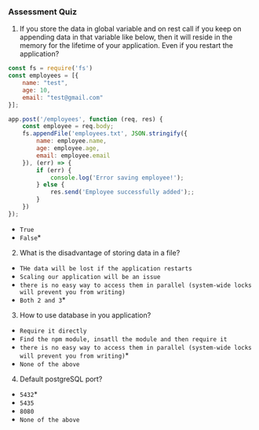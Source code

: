### Assessment Quiz

1. If you store the data in global variable and on rest call if you keep on appending data in that variable like below, then it will reside in the memory for the lifetime of your application. Even if you restart the application?

```js
const fs = require('fs')
const employees = [{
    name: "test",
    age: 10,
    email: "test@gmail.com"
}];

app.post('/employees', function (req, res) {
    const employee = req.body;
    fs.appendFile('employees.txt', JSON.stringify({
        name: employee.name,
        age: employee.age,
        email: employee.email
    }), (err) => {
        if (err) {
            console.log('Error saving employee!');
        } else {
            res.send('Employee successfully added');;
        }
    })
});
```
- `True`
- `False`* 


2. What is the disadvantage of storing data in a file?
- `THe data will be lost if the application restarts`
- `Scaling our application will be an issue`
- `there is no easy way to access them in parallel (system-wide locks will prevent you from writing)`
- `Both 2 and 3`*

3. How to use database in you application?
- `Require it directly`
- `Find the npm module, insatll the module and then require it`
- `there is no easy way to access them in parallel (system-wide locks will prevent you from writing)`*
- `None of the above`

4. Default postgreSQL port?
- `5432`*
- `5435`
- `8080`
- `None of the above`

